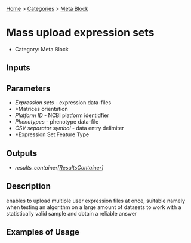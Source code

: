 
[Home](../../../index.html) > [Categories](../../index.html) > [Meta Block](index.html)

# Mass upload expression sets

* Category: Meta Block

## Inputs



## Parameters

* *Expression sets* - expression data-files
* *Matrices orientation
* *Platform ID* - NCBI platform identidfier
* *Phenotypes* - phenotype data-file
* *CSV separator symbol* - data entry delimiter
* *Expression Set Feature Type

## Outputs

* *results_container[[ResultsContainer](../../../data_types.html#resultscontainer)]*

## Description

  enables to upload multiple user expression files at once, suitable namely when testing an algorithm on a large amount of datasets to work with a statistically valid sample and obtain a reliable answer

## Examples of Usage
        